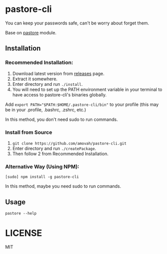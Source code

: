 # pastore-cli

You can keep your passwords safe, can't be worry about forget them.

Base on [pastore](https://github.com/amovah/pastore) module.

## Installation

### Recommended Installation:

1. Download latest version from [releases](https://github.com/amovah/pastore-cli/releases) page.
2. Extract it somewhere.
3. Enter directory and run `./install`.
4. You will need to set up the PATH environment variable in your terminal to have access to pastore-cli's binaries globally.

  Add `export PATH="$PATH:$HOME/.pastore-cli/bin"` to your profile (this may be in your .profile, .bashrc, .zshrc, etc.)

In this method, you don't need sudo to run commands.

### Install from Source

1. `git clone https://github.com/amovah/pastore-cli.git`
2. Enter directory and run `./createPackage`.
3. Then follow 2 from Recommended Installation.

### Alternative Way (Using NPM):

```
[sudo] npm install -g pastore-cli
```

In this method, maybe you need sudo to run commands.

## Usage

```
pastore --help
```

# LICENSE

MIT

